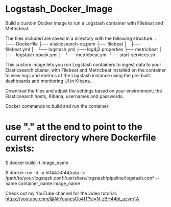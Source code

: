 # Logstash_Docker_Image
Build a custom Docker image to run a Logstash container with Filebeat and Metricbeat

The files included are saved in a directory with the following structure:
.
├── Dockerfile
├── elasticsearch-ca.pem
├── filebeat
│   ├── filebeat.yml
│   └── logstash.yml
├── log4j2.properties
├── metricbeat
│   ├── logstash-xpack.yml
│   └── metricbeat.yml
└── start-services.sh

This custom image lets you run Logstash containers to ingest data to your Elasticsearch cluster, with Filebeat and Metricbeat installed on the container to view logs and metrics of the Logstash instance using the pre-built dashboards and monitoring UI in Kibana.

Download the files and adjust the settings based on your environment; the Elasticsearch hosts, Kibana, usernames and passwords.

Docker commands to build and run the container:
# use "." at the end to point to the current directory where Dockerfile exists:
$ docker build -t image_name .

$ docker run -d -p 5044:5044/udp -v /path/to/your/logstash.conf:/usr/share/logstash/pipeline/logstash.conf --name container_name image_name

Check out my YouTube channel for the video tutorial:
https://youtube.com/@AliYounesGo4IT?si=N-zBH44bI_azvmTA
